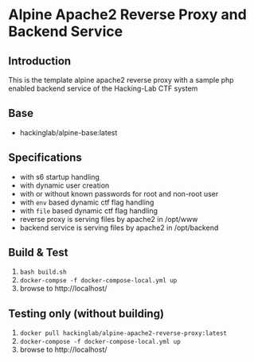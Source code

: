 # Alpine Apache2 Reverse Proxy and Backend Service
## Introduction
This is the template alpine apache2 reverse proxy with a sample php enabled backend service of the Hacking-Lab CTF system

## Base
* hackinglab/alpine-base:latest

## Specifications
* with s6 startup handling
* with dynamic user creation
* with or without known passwords for root and non-root user
* with `env` based dynamic ctf flag handling
* with `file` based dynamic ctf flag handling
* reverse proxy is serving files by apache2 in /opt/www
* backend service is serving files by apache2 in /opt/backend

## Build & Test
1. `bash build.sh`
2. `docker-compse -f docker-compose-local.yml up`
3. browse to http://localhost/

## Testing only (without building)
1. `docker pull hackinglab/alpine-apache2-reverse-proxy:latest`
2. `docker-compose -f docker-compose-local.yml up`
3. browse to http://localhost/



